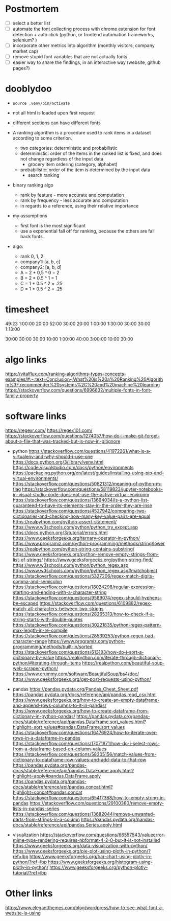 # Postmortem
- [ ] select a better list
- [ ] automate the font collecting process with chrome extension for font detection + auto click (python, or frontend automation frameworks, selenium? )
- [ ] incorporate other metrics into algorithm (monthly visitors, company market cap)
- [ ] remove stupid font variables that are not actually fonts
- [ ] easier way to share the findings, in an interactive way (website, github pages?)

# dooblydoo
- `source .venv/bin/activate`
- not all html is loaded upon first request
- different sections can have different fonts

- A ranking algorithm is a procedure used to rank items in a dataset according to some criterion. 
    - two categories: deterministic and probabilistic
    - deterministic: order of the items in the ranked list is fixed, and does not change regardless of the input data
        - grocery item ordering (category, alphabet)
    - probabilistic: order of the item is determined by the input data
        - search ranking
- binary ranking algo
    - rank by feature - more accurate and computation
    - rank by frequency - less accurate and computation
    - in regards to a reference, using their relative importance

- my assumptions
    - first font is the most significant
    - use a exponential fall off for ranking, because the others are fall back fonts
- algo: 
    - rank            0,    1,     2
    - company1:      [a,    b,     c]
    - company2:      [a,    b,     d]
    - A = 2 * 0,5 ^ 0 = 2
    - B = 2 * 0.5 ^ 1 = 1
    - C = 1 * 0.5 ^ 2 = .25
    - D = 1 * 0.5 ^ 2 = .25



# timesheet
49:23
1:00:00
20:00
52:00
30:00
20:00
1:00:00
1:30:00
30:00
30:00
1:13:00

30:00
30:00
30:00
10:00
1:00:00
40:00
3:00:00
10:00
30:00

# algo links
https://vitalflux.com/ranking-algorithms-types-concepts-examples/#:~:text=Conclusion-,What%20is%20a%20Ranking%20Algorithm%3F,recommender%20systems%2C%20and%20machine%20learning
https://stackoverflow.com/questions/6996632/multiple-fonts-in-font-family-property


# software links
https://regexr.com/ 
https://regex101.com/ 
https://stackoverflow.com/questions/1274057/how-do-i-make-git-forget-about-a-file-that-was-tracked-but-is-now-in-gitignore 
- python
https://stackoverflow.com/questions/41972261/what-is-a-virtualenv-and-why-should-i-use-one 
https://docs.python.org/3/library/venv.html 
https://code.visualstudio.com/docs/python/environments 
https://packaging.python.org/en/latest/guides/installing-using-pip-and-virtual-environments/
https://stackoverflow.com/questions/50821312/meaning-of-python-m-flag
https://stackoverflow.com/questions/58119823/jupyter-notebooks-in-visual-studio-code-does-not-use-the-active-virtual-environm 
https://stackoverflow.com/questions/13694034/is-a-python-list-guaranteed-to-have-its-elements-stay-in-the-order-they-are-inse 
https://stackoverflow.com/questions/4527942/comparing-two-dictionaries-and-checking-how-many-key-value-pairs-are-equal
https://realpython.com/python-assert-statement/
https://www.w3schools.com/python/python_try_except.asp 
https://docs.python.org/3/tutorial/errors.html 
https://www.geeksforgeeks.org/ternary-operator-in-python/
https://www.programiz.com/python-programming/methods/string/lower
https://realpython.com/python-string-contains-substring/ 
https://www.geeksforgeeks.org/python-remove-empty-strings-from-list-of-strings/
https://www.geeksforgeeks.org/python-string-find/ 
https://www.w3schools.com/python/python_regex.asp 
https://www.w3schools.com/python/python_regex.asp#matchobject 
https://stackoverflow.com/questions/5327206/regex-match-digits-comma-and-semicolon 
https://stackoverflow.com/questions/18024298/regular-expression-starting-and-ending-with-a-character-string 
https://stackoverflow.com/questions/9589074/regex-should-hyphens-be-escaped 
https://stackoverflow.com/questions/6109882/regex-match-all-characters-between-two-strings 
https://stackoverflow.com/questions/28265313/how-to-check-if-a-string-starts-with-double-quotes 
https://stackoverflow.com/questions/30221835/python-regex-pattern-max-length-in-re-compile 
https://stackoverflow.com/questions/28539253/python-regex-bad-character-range 
https://www.programiz.com/python-programming/methods/built-in/sorted
https://stackoverflow.com/questions/613183/how-do-i-sort-a-dictionary-by-value
https://realpython.com/iterate-through-dictionary-python/#iterating-through-items
https://realpython.com/beautiful-soup-web-scraper-python/ 
https://www.crummy.com/software/BeautifulSoup/bs4/doc/ 
https://www.geeksforgeeks.org/get-post-requests-using-python/ 
- pandas
https://pandas.pydata.org/Pandas_Cheat_Sheet.pdf 
https://pandas.pydata.org/docs/reference/api/pandas.read_csv.html
https://www.geeksforgeeks.org/how-to-create-an-empty-dataframe-and-append-rows-columns-to-it-in-pandas/ 
https://www.geeksforgeeks.org/how-to-create-dataframe-from-dictionary-in-python-pandas/
https://pandas.pydata.org/pandas-docs/stable/reference/api/pandas.DataFrame.sort_values.html?highlight=sort_values#pandas.DataFrame.sort_values
https://stackoverflow.com/questions/16476924/how-to-iterate-over-rows-in-a-dataframe-in-pandas 
https://stackoverflow.com/questions/17071871/how-do-i-select-rows-from-a-dataframe-based-on-column-values 
https://stackoverflow.com/questions/58305156/match-values-from-dictionary-to-dataframe-row-values-and-add-data-to-that-row
https://pandas.pydata.org/pandas-docs/stable/reference/api/pandas.DataFrame.apply.html?highlight=apply#pandas.DataFrame.apply
https://pandas.pydata.org/pandas-docs/stable/reference/api/pandas.concat.html?highlight=concat#pandas.concat
https://stackoverflow.com/questions/65417368/how-to-empty-string-in-pandas
https://stackoverflow.com/questions/29100380/remove-empty-lists-in-pandas-series
https://stackoverflow.com/questions/13682044/remove-unwanted-parts-from-strings-in-a-column
https://pandas.pydata.org/pandas-docs/stable/reference/api/pandas.Series.apply.html

- visualization
https://stackoverflow.com/questions/66557543/valueerror-mime-type-rendering-requires-nbformat-4-2-0-but-it-is-not-installed
https://www.geeksforgeeks.org/data-visualization-with-python/
https://www.geeksforgeeks.org/pie-plot-using-plotly-in-python/?ref=lbp
https://www.geeksforgeeks.org/bar-chart-using-plotly-in-python/?ref=lbp
https://www.geeksforgeeks.org/histogram-using-plotly-in-python/
https://www.geeksforgeeks.org/python-plotly-tutorial/?ref=lbp

# Other links
https://www.elegantthemes.com/blog/wordpress/how-to-see-what-font-a-website-is-using
